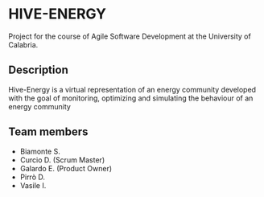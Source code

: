 # HIVE-ENERGY

Project for the course of Agile Software Development at the University of Calabria.

## Description

Hive-Energy is a virtual representation of an energy
community developed with the goal of monitoring, optimizing and simulating the behaviour of
an energy community


## Team members

- Biamonte S.
- Curcio D. (Scrum Master)
- Galardo E. (Product Owner)
- Pirrò D.
- Vasile I.